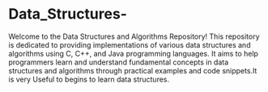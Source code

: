 # Data_Structures-
Welcome to the Data Structures and Algorithms Repository! This repository is dedicated to providing implementations of various data structures and algorithms using C, C++, and Java programming languages. It aims to help programmers learn and understand fundamental concepts in data structures and algorithms through practical examples and code snippets.It is very Useful to begins to learn data structures.

